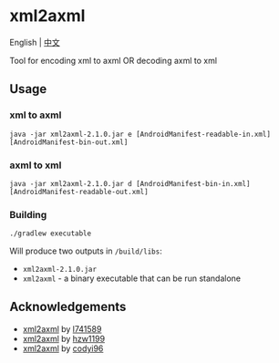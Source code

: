 # xml2axml

English | [中文](README_zh-CN.md)

Tool for encoding xml to axml OR decoding axml to xml

## Usage

### xml to axml  

``` shell
java -jar xml2axml-2.1.0.jar e [AndroidManifest-readable-in.xml] [AndroidManifest-bin-out.xml]
```

### axml to xml

``` shell
java -jar xml2axml-2.1.0.jar d [AndroidManifest-bin-in.xml] [AndroidManifest-readable-out.xml]
```

### Building

```bash
./gradlew executable
```

Will produce two outputs in `/build/libs`:

- `xml2axml-2.1.0.jar`
- `xml2axml` - a binary executable that can be run standalone

## Acknowledgements

- [xml2axml](https://github.com/l741589/xml2axml) by [l741589](https://github.com/l741589)
- [xml2axml](https://github.com/hzw1199/xml2axml) by [hzw1199](https://github.com/hzw1199)
- [xml2axml](https://github.com/codyi96/xml2axml) by [codyi96](https://github.com/codyi96)
